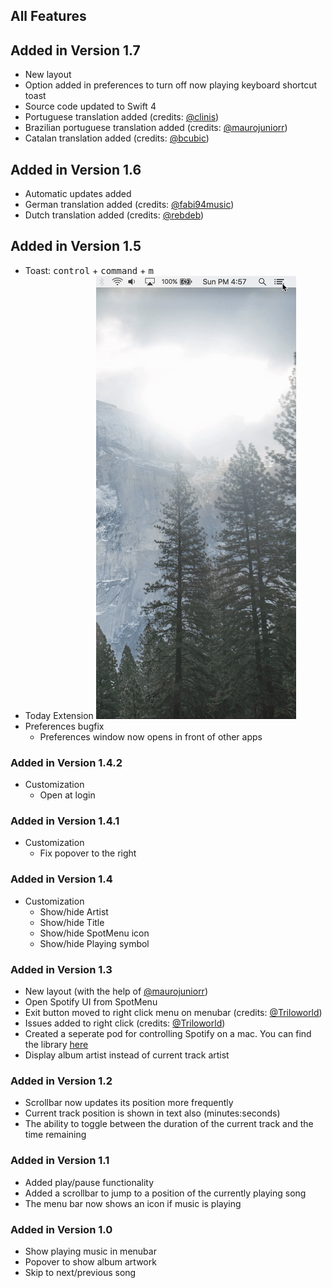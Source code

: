 ## All Features

## Added in Version 1.7

+ New layout
+ Option added in preferences to turn off now playing keyboard shortcut toast
+ Source code updated to Swift 4
+ Portuguese translation added (credits: [@clinis](https://github.com/clinis))
+ Brazilian portuguese translation added (credits: [@maurojuniorr](https://github.com/maurojuniorr))
+ Catalan translation added (credits: [@bcubic](https://github.com/bcubic))

## Added in Version 1.6

+ Automatic updates added
+ German translation added (credits: [@fabi94music](https://github.com/fabi94music))
+ Dutch translation added (credits: [@rebdeb](https://github.com/rebdeg))

## Added in Version 1.5

+ Toast: <kbd>control</kbd> + <kbd>command</kbd> + <kbd>m</kbd>
+ Today Extension
![today](https://github.com/kmikiy/SpotMenu/blob/master/Demo/today.gif)
+ Preferences bugfix
  - Preferences window now opens in front of other apps

### Added in Version 1.4.2

+ Customization
  - Open at login
  
### Added in Version 1.4.1

+ Customization
  - Fix popover to the right
  
### Added in Version 1.4

+ Customization
  - Show/hide Artist
  - Show/hide Title
  - Show/hide SpotMenu icon
  - Show/hide Playing symbol

### Added in Version 1.3

+ New layout (with the help of [@maurojuniorr](https://github.com/maurojuniorr))
+ Open Spotify UI from SpotMenu
+ Exit button moved to right click menu on menubar (credits: [@Triloworld](https://github.com/Triloworld))
+ Issues added to right click (credits: [@Triloworld](https://github.com/Triloworld))
+ Created a seperate pod for controlling Spotify on a mac. You can find the library [here](https://github.com/kmikiy/Spotify)
+ Display album artist instead of current track artist

### Added in Version 1.2

+ Scrollbar now updates its position more frequently
+ Current track position is shown in text also (minutes:seconds)
+ The ability to toggle between the duration of the current track and the time remaining

### Added in Version 1.1

+ Added play/pause functionality
+ Added a scrollbar to jump to a position of the currently playing song
+ The menu bar now shows an icon if music is playing

### Added in Version 1.0

+ Show playing music in menubar
+ Popover to show album artwork
+ Skip to next/previous song
